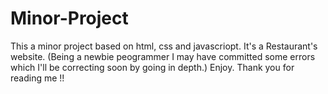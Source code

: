 # Minor-Project
This a minor project based on html, css and javascriopt.
It's a Restaurant's website. (Being a newbie peogrammer I may have committed some errors which I'll be correcting soon by going in depth.)
Enjoy. Thank you for reading me !!
